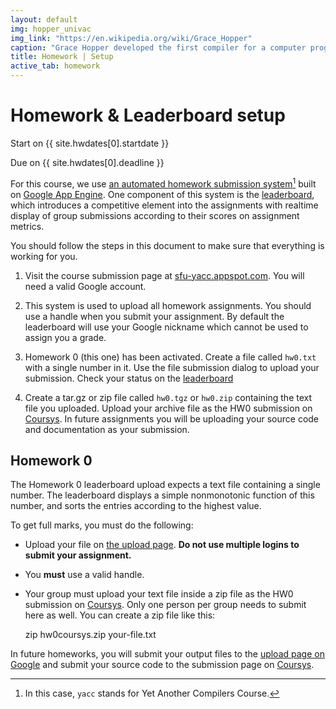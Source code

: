 ```yaml
---
layout: default
img: hopper_univac 
img_link: "https://en.wikipedia.org/wiki/Grace_Hopper"
caption: "Grace Hopper developed the first compiler for a computer programming language."
title: Homework | Setup
active_tab: homework
---
```


# Homework & Leaderboard setup

<p class="text-muted">Start on {{ site.hwdates[0].startdate }}</p>
<p class="text-muted">Due on {{ site.hwdates[0].deadline }}</p>

For this course, we use [an automated homework submission
system](http://sfu-yacc.appspot.com)[^1] built on [Google App
Engine](https://appengine.google.com). One component of this system
is the [leaderboard](leaderboard.html), which introduces a competitive
element into the assignments with realtime display of group submissions
according to their scores on assignment metrics.

[^1]: In this case, `yacc` stands for Yet Another Compilers Course.

You should follow the steps in this document to make sure that
everything is working for you.

1. Visit the course submission page at
[sfu-yacc.appspot.com](http://sfu-yacc.appspot.com). You 
will need a valid Google account.

2. This system is used to upload all homework assignments. You
should use a handle when you submit your
assignment. By default the leaderboard will use your Google nickname
which cannot be used to assign you a grade.

3. Homework 0 (this one) has been activated. Create a file called `hw0.txt` with a single number in it. 
Use the file submission dialog to upload your submission. Check your status on the [leaderboard](leaderboard.html)

4. Create a tar.gz or zip file called `hw0.tgz` or `hw0.zip` containing the text file you uploaded. Upload your archive file as the HW0 submission on [Coursys](https://courses.cs.sfu.ca/2016su-cmpt-379-d1/+hw0/).  In future assignments you will be uploading your source code and documentation as your submission.

## Homework 0

The Homework 0 leaderboard upload expects a text file containing a
single number. The leaderboard displays a simple nonmonotonic
function of this number, and sorts the entries according to the
highest value.

To get full marks, you must do the following:

* Upload your file on [the upload page](http://sfu-yacc.appspot.com/). **Do not use multiple logins to submit your assignment.**

<!-- There will be a dialog
that says this is the final submission (you can no longer upload
after you _Submit_ your final answer. Do __not__ press _Submit_ if
you plan to keep uploading new submissions. 
-->

* You **must** use a valid handle.

* Your group must upload your text file inside a zip file as the HW0
submission on [Coursys](https://courses.cs.sfu.ca). Only one person
per group needs to submit here as well. You can create a zip file like this:

    zip hw0coursys.zip your-file.txt

In future homeworks, you will submit your output files to the [upload page on Google](http://sfu-yacc.appspot.com) and submit your
source code to the submission page on [Coursys](https://courses.cs.sfu.ca).

